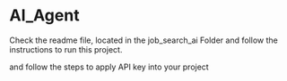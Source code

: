 # AI_Agent

Check the readme file, located in the job_search_ai Folder and follow the instructions to run this project. 

and follow the steps to apply API key into your project 

